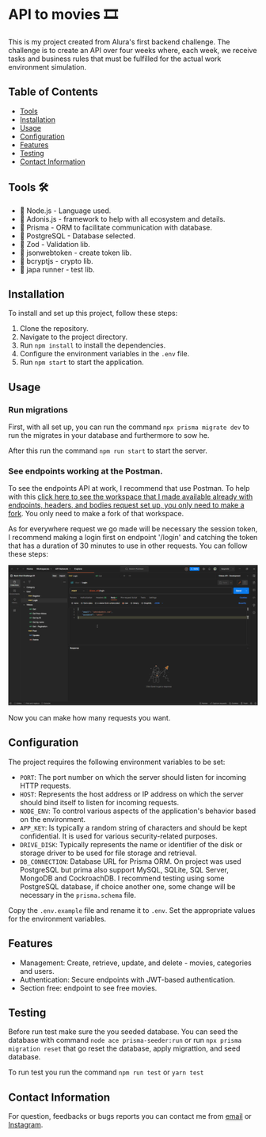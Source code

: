 # API to movies 🎞️

This is my project created from Alura's first backend challenge. The challenge is to create an API over four weeks where, each week, we receive tasks and business rules that must be fulfilled for the actual work environment simulation.

## Table of Contents
- [Tools](#Tools)
- [Installation](#installation)
- [Usage](#usage)
- [Configuration](#configuration)
- [Features](#features)
- [Testing](#testing)
- [Contact Information](#contact-information)

## Tools 🛠️

-  🔨 Node.js - Language used. 
-  🔨 Adonis.js - framework to help with all ecosystem and details.   
-  🔨 Prisma - ORM to facilitate communication with database. 
-  🔨 PostgreSQL - Database selected.
-  🔨 Zod - Validation lib.
-  🔨 jsonwebtoken - create token lib.
-  🔨 bcryptjs - crypto lib.
-  🔨 japa runner - test lib.

## Installation

To install and set up this project, follow these steps:

1. Clone the repository.
2. Navigate to the project directory.
3. Run `npm install` to install the dependencies.
4. Configure the environment variables in the `.env` file. 
5. Run `npm start` to start the application.

## Usage

### Run migrations

First, with all set up, you can run the command `npx prisma migrate dev` to run the migrates in your database and furthermore to sow he.

After this run the command `npm run start` to start the server. 

### See endpoints working at the Postman. 

To see the endpoints API at work, I recommend that use Postman. To help with this [click here to see the workspace that I made available already with endpoints, headers, and bodies request set up, you only need to make a fork](https://www.postman.com/navigation-candidate-37863564/workspace/back-end-challenge-01). You only need to make a fork of that workspace.

As for everywhere request we go made will be necessary the session token, I recommend making a login first on endpoint '/login' and catching the token that has a duration of 30 minutes to use in other requests. You can follow these steps: 

![cathing token example](./assets/Get_token.gif)

Now you can make how many requests you want.

## Configuration

The project requires the following environment variables to be set:

- `PORT`: The port number on which the server should listen for incoming HTTP requests.
- `HOST`: Represents the host address or IP address on which the server should bind itself to listen for incoming requests.
 - `NODE_ENV`: To control various aspects of the application's behavior based on the environment. 
 - `APP_KEY`:  Is typically a random string of characters and should be kept confidential. It is used for various security-related purposes. 
 - `DRIVE_DISK`: Typically represents the name or identifier of the disk or storage driver to be used for file storage and retrieval.
 - `DB_CONNECTION`: Database URL for Prisma ORM. On project was used PostgreSQL but prima also support MySQL, SQLite, SQL Server, MongoDB and CockroachDB. I recommend testing using some PostgreSQL database, if choice another one, some change will be necessary in the `prisma.schema` file. 

Copy the `.env.example` file and rename it to `.env`. Set the appropriate values for the environment variables.

## Features

- Management: Create, retrieve, update, and delete - movies, categories and users.
- Authentication: Secure endpoints with JWT-based authentication.
- Section free: endpoint to see free movies.

## Testing

Before run test make sure the you seeded database. You can seed the database with command `node ace prisma-seeder:run` or run `npx prisma migration reset` that go reset the database, apply migrattion, and seed database.  

To run test you run the command `npm run test` or `yarn test`

## Contact Information

For question, feedbacks or bugs reports you can contact me from [email](caulicons.jobs@gmail.com) or [Instagram](https://www.instagram.com/caulicons_/).

